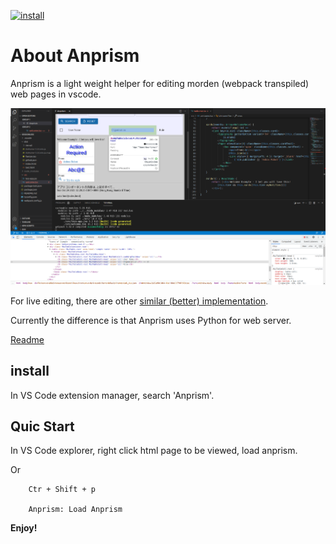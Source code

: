 
 [![install](https://vsmarketplacebadge.apphb.com/version-short/ody-zhou.anprism.svg)](https://marketplace.visualstudio.com/items?itemName=ody-zhou.anprism)



# About Anprism

Anprism is a light weight helper for editing morden (webpack transpiled) web pages in vscode.

![see repository/js/anprism/readme for screenshot](res/00-anprism-0.2.0.png)

For live editing, there are other [similar (better) implementation](https://marketplace.visualstudio.com/items?itemName=ms-vscode.live-server).

Currently the difference is that Anprism uses Python for web server.

[Readme](https://github.com/odys-z/Anclient/tree/master/js/anprism)

## install

In VS Code extension manager, search 'Anprism'.

## Quic Start

In VS Code explorer, right click html page to be viewed, load anprism.

Or

```
    Ctr + Shift + p

    Anprism: Load Anprism
```


**Enjoy!**
